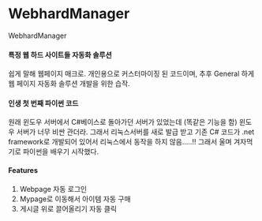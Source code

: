 # WebhardManager
WebhardManager

#### 특정 웹 하드 사이트들 자동화 솔루션
쉽게 말해 웹페이지 매크로. 개인용으로 커스터마이징 된 코드이며, 추후 General 하게 웹 페이지 자동화 솔루션 개발을 위한 습작.

#### 인생 첫 번째 파이썬 코드
원래 윈도우 서버에서 C#베이스로 돌아가던 서버가 있었는데 (똑같은 기능을 함) 윈도우 서버가 너무 비싼 관더라. 그래서 리눅스서버를 새로 발급 받고 기존 
C# 코드가 .net framework로 개발되어 있어서 리눅스에서 동작을 하지 않음.....!! 그래서 울며 겨자먹기로 파이썬을 배우기 시작했다.

#### Features
1. Webpage 자동 로그인
2. Mypage로 이동해서 아이템 자동 구매
3. 게시글 위로 끌어올리기 자동 클릭
